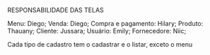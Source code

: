 RESPONSABILIDADE DAS TELAS

Menu: Diego;
Venda: Diego;
Compra e pagamento: Hilary;
Produto: Thauany;
Cliente: Jussara;
Usuário: Emily;
Fornecedore: Niic;

Cada tipo de cadastro tem o cadastrar e o listar, exceto o menu
